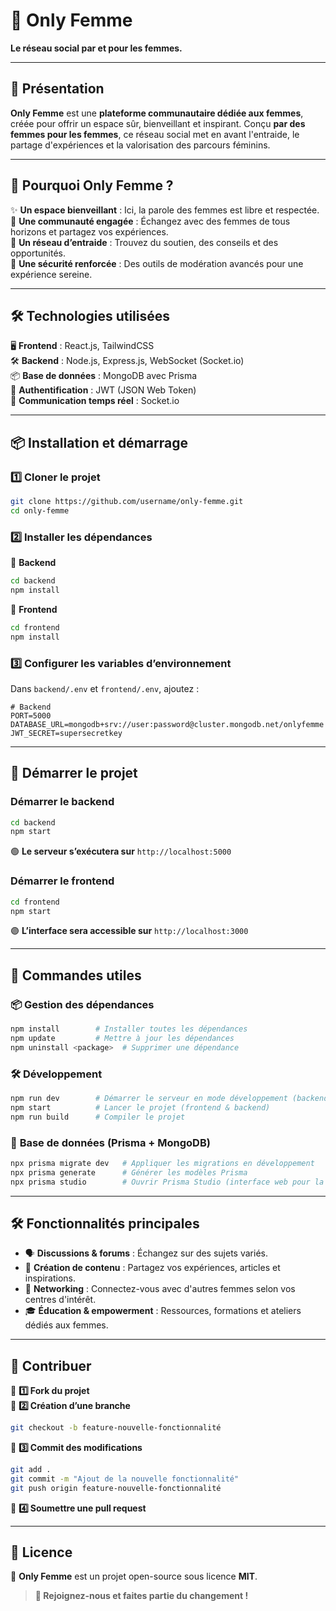 # 💜 **Only Femme**  
**Le réseau social par et pour les femmes.**  

---

## 🚀 **Présentation**  
**Only Femme** est une **plateforme communautaire dédiée aux femmes**, créée pour offrir un espace sûr, bienveillant et inspirant. Conçu **par des femmes pour les femmes**, ce réseau social met en avant l'entraide, le partage d'expériences et la valorisation des parcours féminins.  

---

## 🌟 **Pourquoi Only Femme ?**  
✨ **Un espace bienveillant** : Ici, la parole des femmes est libre et respectée.  
🤝 **Une communauté engagée** : Échangez avec des femmes de tous horizons et partagez vos expériences.  
📢 **Un réseau d’entraide** : Trouvez du soutien, des conseils et des opportunités.  
🚧 **Une sécurité renforcée** : Des outils de modération avancés pour une expérience sereine.  

---

## 🛠️ **Technologies utilisées**  
🖥️ **Frontend** : React.js, TailwindCSS  
🛠️ **Backend** : Node.js, Express.js, WebSocket (Socket.io)  
📦 **Base de données** : MongoDB avec Prisma  
🔐 **Authentification** : JWT (JSON Web Token)  
📡 **Communication temps réel** : Socket.io  

---

## 📦 **Installation et démarrage**  

### **1️⃣ Cloner le projet**  
```sh
git clone https://github.com/username/only-femme.git
cd only-femme
```

### **2️⃣ Installer les dépendances**  
📌 **Backend**  
```sh
cd backend
npm install
```

📌 **Frontend**  
```sh
cd frontend
npm install
```

### **3️⃣ Configurer les variables d’environnement**  
Dans `backend/.env` et `frontend/.env`, ajoutez :  
```env
# Backend
PORT=5000
DATABASE_URL=mongodb+srv://user:password@cluster.mongodb.net/onlyfemme
JWT_SECRET=supersecretkey
```

---

## 🚀 **Démarrer le projet**  

### **Démarrer le backend**  
```sh
cd backend
npm start
```
🟢 **Le serveur s’exécutera sur** `http://localhost:5000`

### **Démarrer le frontend**  
```sh
cd frontend
npm start
```
🟣 **L’interface sera accessible sur** `http://localhost:3000`

---

## 🎯 **Commandes utiles**  

### 📦 **Gestion des dépendances**  
```sh
npm install        # Installer toutes les dépendances
npm update         # Mettre à jour les dépendances
npm uninstall <package>  # Supprimer une dépendance
```

### 🛠️ **Développement**  
```sh
npm run dev        # Démarrer le serveur en mode développement (backend)
npm start          # Lancer le projet (frontend & backend)
npm run build      # Compiler le projet
```

### 🚀 **Base de données (Prisma + MongoDB)**  
```sh
npx prisma migrate dev   # Appliquer les migrations en développement
npx prisma generate      # Générer les modèles Prisma
npx prisma studio        # Ouvrir Prisma Studio (interface web pour la DB)
```

---

## 🛠️ **Fonctionnalités principales**  
- 🗣️ **Discussions & forums** : Échangez sur des sujets variés.  
- 🎨 **Création de contenu** : Partagez vos expériences, articles et inspirations.  
- 🤝 **Networking** : Connectez-vous avec d'autres femmes selon vos centres d'intérêt.  
- 🎓 **Éducation & empowerment** : Ressources, formations et ateliers dédiés aux femmes.  

---

## 👥 **Contribuer**  
📌 **1️⃣ Fork du projet**  
📌 **2️⃣ Création d’une branche**  
```sh
git checkout -b feature-nouvelle-fonctionnalité
```
📌 **3️⃣ Commit des modifications**  
```sh
git add .
git commit -m "Ajout de la nouvelle fonctionnalité"
git push origin feature-nouvelle-fonctionnalité
```
📌 **4️⃣ Soumettre une pull request**  

---

## 📜 **Licence**  
🚀 **Only Femme** est un projet open-source sous licence **MIT**.

> **💜 Rejoignez-nous et faites partie du changement !**
